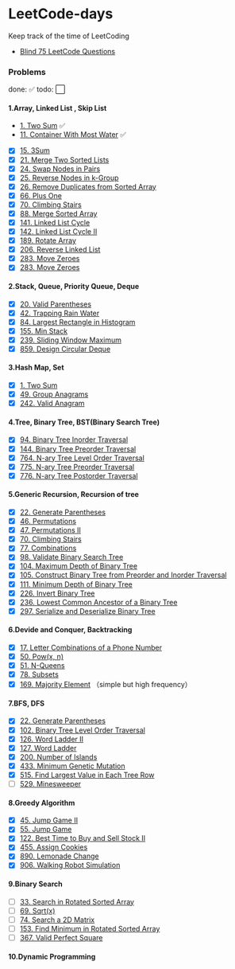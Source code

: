 # LeetCode-days

Keep track of the time of LeetCoding

* [Blind 75 LeetCode Questions](https://leetcode.com/discuss/general-discussion/460599/blind-75-leetcode-questions)
### Problems

done: :white_check_mark: 
todo: :white_large_square:

#### 1.Array, Linked List , Skip List
* [1. Two Sum](https://leetcode-cn.com/problems/two-sum/) :white_check_mark: 
* [11. Container With Most Water](https://leetcode-cn.com/problems/container-with-most-water/) :white_check_mark: 
* [x] [15. 3Sum](https://leetcode-cn.com/problems/3sum/)
* [x] [21. Merge Two Sorted Lists](https://leetcode-cn.com/problems/merge-two-sorted-lists/)
* [x] [24. Swap Nodes in Pairs](https://leetcode-cn.com/problems/swap-nodes-in-pairs)
* [x] [25. Reverse Nodes in k-Group](https://leetcode-cn.com/problems/reverse-nodes-in-k-group/)
* [x] [26. Remove Duplicates from Sorted Array](https://leetcode-cn.com/problems/remove-duplicates-from-sorted-array/)
* [x] [66. Plus One](https://leetcode-cn.com/problems/plus-one/)
* [x] [70. Climbing Stairs](https://leetcode-cn.com/problems/climbing-stairs/)
* [x] [88. Merge Sorted Array](https://leetcode-cn.com/problems/merge-sorted-array/)
* [x] [141. Linked List Cycle](https://leetcode-cn.com/problems/linked-list-cycle)
* [x] [142. Linked List Cycle II](https://leetcode-cn.com/problems/linked-list-cycle-ii)
* [x] [189. Rotate Array](https://leetcode-cn.com/problems/rotate-array/)
* [x] [206. Reverse Linked List](https://leetcode-cn.com/problems/reverse-linked-list/)
* [x] [283. Move Zeroes](https://leetcode-cn.com/problems/move-zeroes/)
* [x] [283. Move Zeroes](https://leetcode-cn.com/problems/move-zeroes/)

#### 2.Stack, Queue, Priority Queue, Deque
* [x] [20. Valid Parentheses](https://leetcode-cn.com/problems/valid-parentheses/)
* [x] [42. Trapping Rain Water](https://leetcode-cn.com/problems/trapping-rain-water/)
* [x] [84. Largest Rectangle in Histogram](https://leetcode-cn.com/problems/largest-rectangle-in-histogram)
* [x] [155. Min Stack](https://leetcode-cn.com/problems/min-stack/)
* [x] [239. Sliding Window Maximum](https://leetcode-cn.com/problems/sliding-window-maximum)
* [x] [859. Design Circular Deque](https://leetcode-cn.com/problems/design-circular-deque)

#### 3.Hash Map, Set
* [x] [1. Two Sum](https://leetcode-cn.com/problems/two-sum/)
* [x] [49. Group Anagrams](https://leetcode-cn.com/problems/group-anagrams/)
* [x] [242. Valid Anagram](https://leetcode-cn.com/problems/valid-anagram/)

#### 4.Tree, Binary Tree, BST(Binary Search Tree)
* [x] [94. Binary Tree Inorder Traversal](https://leetcode-cn.com/problems/binary-tree-inorder-traversal/)
* [x] [144. Binary Tree Preorder Traversal](https://leetcode-cn.com/problems/binary-tree-preorder-traversal/)
* [x] [764. N-ary Tree Level Order Traversal](https://leetcode-cn.com/problems/n-ary-tree-level-order-traversal/)
* [x] [775. N-ary Tree Preorder Traversal](https://leetcode-cn.com/problems/n-ary-tree-preorder-traversal/)
* [x] [776. N-ary Tree Postorder Traversal](https://leetcode-cn.com/problems/n-ary-tree-postorder-traversal/)

#### 5.Generic Recursion, Recursion of tree
* [x] [22. Generate Parentheses](https://leetcode-cn.com/problems/generate-parentheses/)
* [x] [46. Permutations](https://leetcode-cn.com/problems/permutations/)
* [x] [47. Permutations II](https://leetcode-cn.com/problems/permutations-ii/)
* [x] [70. Climbing Stairs](https://leetcode-cn.com/problems/climbing-stairs/)
* [x] [77. Combinations](https://leetcode-cn.com/problems/combinations/)
* [x] [98. Validate Binary Search Tree](https://leetcode-cn.com/problems/validate-binary-search-tree)
* [x] [104. Maximum Depth of Binary Tree](https://leetcode-cn.com/problems/maximum-depth-of-binary-tree)
* [x] [105. Construct Binary Tree from Preorder and Inorder Traversal](https://leetcode-cn.com/problems/construct-binary-tree-from-preorder-and-inorder-traversal)
* [x] [111. Minimum Depth of Binary Tree](https://leetcode-cn.com/problems/minimum-depth-of-binary-tree)
* [x] [226. Invert Binary Tree](https://leetcode-cn.com/problems/invert-binary-tree/)
* [x] [236. Lowest Common Ancestor of a Binary Tree](https://leetcode-cn.com/problems/lowest-common-ancestor-of-a-binary-tree/)
* [x] [297. Serialize and Deserialize Binary Tree](https://leetcode-cn.com/problems/serialize-and-deserialize-binary-tree/)

#### 6.Devide and Conquer, Backtracking
* [x] [17. Letter Combinations of a Phone Number](https://leetcode-cn.com/problems/letter-combinations-of-a-phone-number/)
* [x] [50. Pow(x, n)](https://leetcode-cn.com/problems/powx-n/)
* [x] [51. N-Queens](https://leetcode-cn.com/problems/n-queens/)
* [x] [78. Subsets](https://leetcode-cn.com/problems/subsets/)
* [x] [169. Majority Element](https://leetcode-cn.com/problems/majority-element/) （simple but high frequency）

#### 7.BFS, DFS
* [x] [22. Generate Parentheses](https://leetcode-cn.com/problems/generate-parentheses/)
* [x] [102. Binary Tree Level Order Traversal](https://leetcode-cn.com/problems/binary-tree-level-order-traversal/)
* [x] [126. Word Ladder II](https://leetcode-cn.com/problems/word-ladder-ii/)
* [x] [127. Word Ladder](https://leetcode-cn.com/problems/word-ladder/)
* [x] [200. Number of Islands](https://leetcode-cn.com/problems/number-of-islands/)
* [x] [433. Minimum Genetic Mutation](https://leetcode-cn.com/problems/minimum-genetic-mutation/)
* [x] [515. Find Largest Value in Each Tree Row](https://leetcode-cn.com/problems/find-largest-value-in-each-tree-row/)
* [ ] [529. Minesweeper](https://leetcode-cn.com/problems/minesweeper/)

#### 8.Greedy Algorithm
* [x] [45. Jump Game II](https://leetcode-cn.com/problems/jump-game-ii/)
* [x] [55. Jump Game](https://leetcode-cn.com/problems/jump-game/)
* [x] [122. Best Time to Buy and Sell Stock II](https://leetcode-cn.com/problems/best-time-to-buy-and-sell-stock-ii/)
* [x] [455. Assign Cookies](https://leetcode-cn.com/problems/assign-cookies/)
* [x] [890. Lemonade Change](https://leetcode-cn.com/problems/lemonade-change/)
* [x] [906. Walking Robot Simulation](https://leetcode-cn.com/problems/walking-robot-simulation/)

#### 9.Binary Search
* [ ] [33. Search in Rotated Sorted Array](https://leetcode-cn.com/problems/search-in-rotated-sorted-array/)
* [ ] [69. Sqrt(x)](https://leetcode-cn.com/problems/sqrtx/)
* [ ] [74. Search a 2D Matrix](https://leetcode-cn.com/problems/search-a-2d-matrix/)
* [ ] [153. Find Minimum in Rotated Sorted Array](https://leetcode-cn.com/problems/find-minimum-in-rotated-sorted-array/)
* [ ] [367. Valid Perfect Square](https://leetcode-cn.com/problems/valid-perfect-square/)

#### 10.Dynamic Programming

